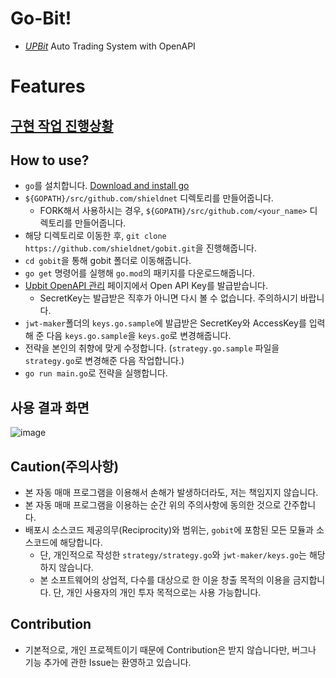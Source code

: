 # Go-Bit!
* *[UPBit](https://www.upbit.com/)* Auto Trading System with OpenAPI

# Features
## [구현 작업 진행상황]()

## How to use?
* `go`를 설치합니다. [Download and install go](https://golang.org/doc/install)
* `${GOPATH}/src/github.com/shieldnet` 디렉토리를 만들어줍니다.
  * FORK해서 사용하시는 경우, `${GOPATH}/src/github.com/<your_name>` 디렉토리를 만들어줍니다.
* 해당 디렉토리로 이동한 후, `git clone https://github.com/shieldnet/gobit.git`을 진행해줍니다.
* `cd gobit`을 통해 gobit 폴더로 이동해줍니다.
* `go get` 명령어를 실행해 `go.mod`의 패키지를 다운로드해줍니다.
* [Upbit OpenAPI 관리](https://upbit.com/mypage/open_api_management) 페이지에서 Open API Key를 발급받습니다.
  * SecretKey는 발급받은 직후가 아니면 다시 볼 수 없습니다. 주의하시기 바랍니다.
* `jwt-maker`폴더의 `keys.go.sample`에 발급받은 SecretKey와 AccessKey를 입력해 준 다음 `keys.go.sample`을 `keys.go`로 변경해줍니다.
* 전략을 본인의 취향에 맞게 수정합니다. (`strategy.go.sample` 파일을 `strategy.go`로 변경해준 다음 작업합니다.)
* `go run main.go`로 전략을 실행합니다.

## 사용 결과 화면
![image](https://user-images.githubusercontent.com/9548599/111020890-4e1e1380-840c-11eb-8c59-69141c5f7c9b.png)

</details>

## Caution(주의사항)
* 본 자동 매매 프로그램을 이용해서 손해가 발생하더라도, 저는 책임지지 않습니다.
* 본 자동 매매 프로그램을 이용하는 순간 위의 주의사항에 동의한 것으로 간주합니다.
* 배포시 소스코드 제공의무(Reciprocity)와 범위는, `gobit`에 포함된 모든 모듈과 소스코드에 해당합니다.
  * 단, 개인적으로 작성한 `strategy/strategy.go`와 `jwt-maker/keys.go`는 해당하지 않습니다.
  * 본 소프트웨어의 상업적, 다수를 대상으로 한 이윤 창출 목적의 이용을 금지합니다. 단, 개인 사용자의 개인 투자 목적으로는 사용 가능합니다. 

## Contribution
* 기본적으로, 개인 프로젝트이기 때문에 Contribution은 받지 않습니다만, 버그나 기능 추가에 관한 Issue는 환영하고 있습니다.

